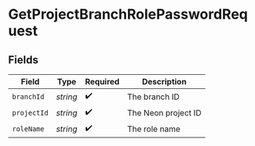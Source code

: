 # GetProjectBranchRolePasswordRequest


## Fields

| Field               | Type                | Required            | Description         |
| ------------------- | ------------------- | ------------------- | ------------------- |
| `branchId`          | *string*            | :heavy_check_mark:  | The branch ID       |
| `projectId`         | *string*            | :heavy_check_mark:  | The Neon project ID |
| `roleName`          | *string*            | :heavy_check_mark:  | The role name       |
